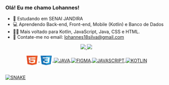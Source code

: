 ### Olá! Eu me chamo Lohannes!

- 📖 Estudando em SENAI JANDIRA
- 💻 Aprendendo Back-end, Front-end, Mobile (Kotlin) e Banco de Dados
- 👩‍💻 Mais voltado para Kotlin, JavaScript, Java, CSS e HTML.
- 🤔 Contate-me no email: lohannes18silva@gmail.com

<div align="center">
  <a href="https://github.com/Lohannn">
  <img height="180em" src="https://github-readme-stats.vercel.app/api?username=Lohannn&show_icons=true&theme=dracula&include_all_commits=true&count_private=true"/>
  <img height="180em" src="https://github-readme-stats.vercel.app/api/top-langs/?username=Lohannn&layout=compact&langs_count=7&theme=dracula"/>
</div>
 
<div style="display: inline_block" align="center"><br>
  <img align="center" alt="HTML" height="30" width="40" src="https://raw.githubusercontent.com/devicons/devicon/master/icons/html5/html5-original.svg">
  <img align="center" alt="CSS" height="30" width="40" src="https://raw.githubusercontent.com/devicons/devicon/master/icons/css3/css3-original.svg">
  <img align="center" alt="JAVA" height="30" width="40" src="https://cdn.jsdelivr.net/gh/devicons/devicon/icons/java/java-original.svg">
  <img align="center" alt="FIGMA" height="30" width="40" src="https://cdn.jsdelivr.net/gh/devicons/devicon/icons/figma/figma-original.svg">
  <img align="center" alt="JAVASCRIPT" height="30" width="40" src="https://cdn.jsdelivr.net/gh/devicons/devicon/icons/javascript/javascript-original.svg">
  <img align="center" alt="KOTLIN" height="30" width="40" src="https://cdn.jsdelivr.net/gh/devicons/devicon/icons/kotlin/kotlin-plain.svg">
</div>

##

![SNAKE](https://github.com/Lohannn/Lohannn/blob/output/github-contribution-grid-snake.svg)
